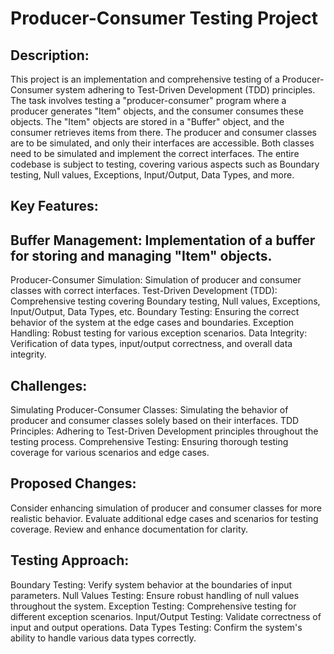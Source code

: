 # Producer-Consumer Testing Project
## Description:
This project is an implementation and comprehensive testing of a Producer-Consumer system adhering to Test-Driven Development (TDD) principles. The task involves testing a "producer-consumer" program where a producer generates "Item" objects, and the consumer consumes these objects. The "Item" objects are stored in a "Buffer" object, and the consumer retrieves items from there. The producer and consumer classes are to be simulated, and only their interfaces are accessible. Both classes need to be simulated and implement the correct interfaces. The entire codebase is subject to testing, covering various aspects such as Boundary testing, Null values, Exceptions, Input/Output, Data Types, and more.

## Key Features:

## Buffer Management: Implementation of a buffer for storing and managing "Item" objects.
Producer-Consumer Simulation: Simulation of producer and consumer classes with correct interfaces.
Test-Driven Development (TDD): Comprehensive testing covering Boundary testing, Null values, Exceptions, Input/Output, Data Types, etc.
Boundary Testing: Ensuring the correct behavior of the system at the edge cases and boundaries.
Exception Handling: Robust testing for various exception scenarios.
Data Integrity: Verification of data types, input/output correctness, and overall data integrity.

## Challenges:
Simulating Producer-Consumer Classes: Simulating the behavior of producer and consumer classes solely based on their interfaces.
TDD Principles: Adhering to Test-Driven Development principles throughout the testing process.
Comprehensive Testing: Ensuring thorough testing coverage for various scenarios and edge cases.

## Proposed Changes:

Consider enhancing simulation of producer and consumer classes for more realistic behavior.
Evaluate additional edge cases and scenarios for testing coverage.
Review and enhance documentation for clarity.

## Testing Approach:

Boundary Testing: Verify system behavior at the boundaries of input parameters.
Null Values Testing: Ensure robust handling of null values throughout the system.
Exception Testing: Comprehensive testing for different exception scenarios.
Input/Output Testing: Validate correctness of input and output operations.
Data Types Testing: Confirm the system's ability to handle various data types correctly.
